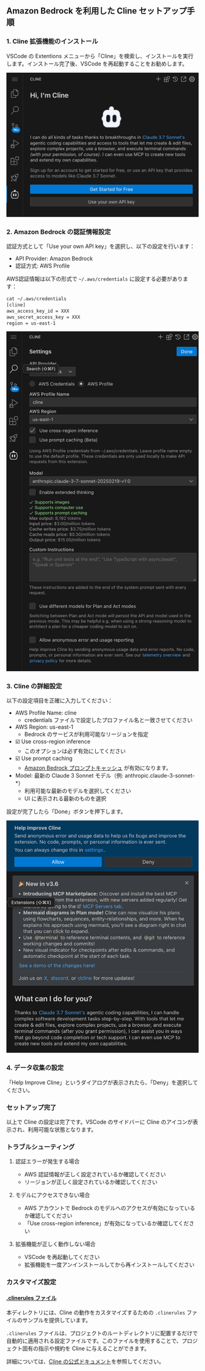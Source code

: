 ## Amazon Bedrock を利用した Cline セットアップ手順

### 1. Cline 拡張機能のインストール

VSCode の Extentions メニューから「Cline」を検索し、インストールを実行します。インストール完了後、VSCode を再起動することをお勧めします。

![Cline拡張機能のインストール](images/cline-setup1.png)

### 2. Amazon Bedrock の認証情報設定

認証方式として「Use your own API key」を選択し、以下の設定を行います：
- API Provider: Amazon Bedrock
- 認証方式: AWS Profile

AWS認証情報は以下の形式で `~/.aws/credentials` に設定する必要があります：

```
cat ~/.aws/credentials 
[cline]
aws_access_key_id = XXX
aws_secret_access_key = XXX
region = us-east-1
```

![Bedrock認証設定](images/cline-setup2.png)

### 3. Cline の詳細設定

以下の設定項目を正確に入力してください：

- AWS Profile Name: cline
  - credentials ファイルで設定したプロファイル名と一致させてください
- AWS Region: us-east-1
  - Bedrock のサービスが利用可能なリージョンを指定
- ☑️ Use cross-region inference
  - このオプションは必ず有効にしてください
- ☑️ Use prompt caching
  - [Amazon Bedrock プロンプトキャッシュ](https://aws.amazon.com/jp/bedrock/prompt-caching/) が有効になります。
- Model: 最新の Claude 3 Sonnet モデル（例: anthropic.claude-3-sonnet-*）
  - 利用可能な最新のモデルを選択してください
  - UI に表示される最新のものを選択

設定が完了したら「Done」ボタンを押下します。

![設定完了](images/cline-setup3.png)

### 4. データ収集の設定

「Help Improve Cline」というダイアログが表示されたら、「Deny」を選択してください。

### セットアップ完了

以上で Cline の設定は完了です。VSCode のサイドバーに Cline のアイコンが表示され、利用可能な状態となります。

### トラブルシューティング

1. 認証エラーが発生する場合
   - AWS 認証情報が正しく設定されているか確認してください
   - リージョンが正しく設定されているか確認してください

2. モデルにアクセスできない場合
   - AWS アカウントで Bedrock のモデルへのアクセスが有効になっているか確認してください
   - 「Use cross-region inference」が有効になっているか確認してください

3. 拡張機能が正しく動作しない場合
   - VSCode を再起動してください
   - 拡張機能を一度アンインストールしてから再インストールしてください

### カスタマイズ設定

#### [.clinerules ファイル](https://docs.cline.bot/improving-your-prompting-skills/prompting)

本ディレクトリには、Cline の動作をカスタマイズするための `.clinerules` ファイルのサンプルを提供しています。

`.clinerules` ファイルは、プロジェクトのルートディレクトリに配置するだけで自動的に適用される設定ファイルです。このファイルを使用することで、プロジェクト固有の指示や規約を Cline に与えることができます。

詳細については、[Cline の公式ドキュメント](https://docs.cline.bot/improving-your-prompting-skills/prompting)を参照してください。
